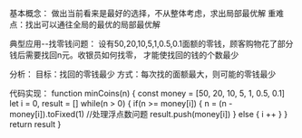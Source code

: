 基本概念：
做出当前看来是最好的选择，不从整体考虑，求出局部最优解
重难点：找出可以通往全局的最优的局部最优解

典型应用--找零钱问题：
设有50,20,10,5,1,0.5,0.1面额的零钱，顾客购物花了部分钱后需要找回n元。收银员如何找零，
才能使找回的钱的个数最少

分析：
目标：找回的零钱最少
方式：每次找的面额最大，则可能的零钱最少

代码实现：
function minCoins(n) {
  const money = [50, 20, 10, 5, 1, 0.5, 0.1]
  let i = 0, result = []
  while(n > 0) {
    if(n >= money[i]) {
      n = (n - money[i]).toFixed(1) //处理浮点数问题
      result.push(money[i])
    } else {
      i ++
    }
  }
  return result
}